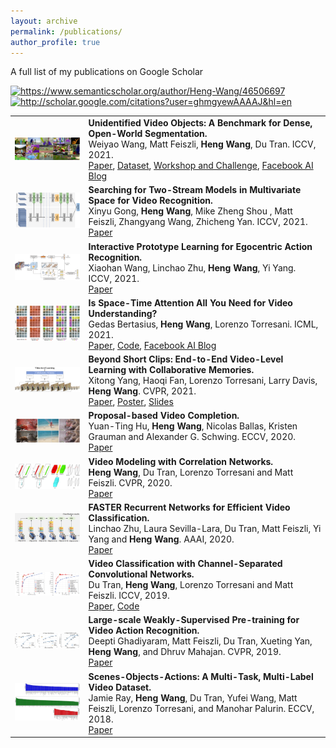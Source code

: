 ```yaml
---
layout: archive
permalink: /publications/
author_profile: true
---
```


A full list of my publications on Google Scholar 

<a href="https://www.semanticscholar.org/author/Heng-Wang/46506697" ><img alt="https://www.semanticscholar.org/author/Heng-Wang/46506697" height="30" src="https://research.semanticscholar.org/assets/logos/s2-logo.svg" width="120"></a>	
<a href="http://scholar.google.com/citations?user=ghmgyewAAAAJ&hl=en" ><img alt="http://scholar.google.com/citations?user=ghmgyewAAAAJ&hl=en" height="25" src="http://scholar.google.com/intl/en/scholar/images/scholar_logo_lg_2011.gif" width="65"></a>



<table style="border: none; border-collapse: collapse;" border="0">
  
<tr style="border-collapse: separate; border-spacing:30em;">

<td style="border-collapse: collapse; border: none;">
<img src="https://raw.githubusercontent.com/hengcv/hengcv.github.io/master/images/uvo.png" width="250"/>
</td>

<td style="border-collapse: collapse; border: none;">
<b>Unidentified Video Objects: A Benchmark for Dense, Open-World Segmentation.</b>
<br>
Weiyao Wang, Matt Feiszli, <b>Heng Wang</b>, Du Tran. ICCV, 2021.
<br>
<span><a href="https://arxiv.org/abs/2104.04691">Paper</a></span>, 
<span><a href="https://sites.google.com/view/unidentified-video-object/dataset?authuser=0">Dataset</a></span>, 
<span><a href="https://sites.google.com/view/unidentified-video-object/workshop-and-challenge">Workshop and Challenge</a></span>, 
<span><a href="https://ai.facebook.com/blog/introducing-unidentified-video-objects-a-new-benchmark-for-open-world-object-segmentation">Facebook AI Blog</a></span>
</td>
  
</tr>
  
<tr style="border-collapse: separate; border-spacing:30em;">

<td style="border-collapse: collapse; border: none;">
<img src="https://raw.githubusercontent.com/hengcv/hengcv.github.io/master/images/Auto-TSNet.png" width="250"/>
</td>

<td style="border-collapse: collapse; border: none;">
<b>Searching for Two-Stream Models in Multivariate Space for Video Recognition.</b>
<br>
Xinyu Gong, <b>Heng Wang</b>, Mike Zheng Shou , Matt Feiszli, Zhangyang Wang, Zhicheng Yan. ICCV, 2021.
<br>
<span><a href="https://arxiv.org/abs/2108.12957">Paper</a></span>  
  
  
</td>

</tr>
  
<tr style="border-collapse: separate; border-spacing:30em;">

<td style="border-collapse: collapse; border: none;">
<img src="https://raw.githubusercontent.com/hengcv/hengcv.github.io/master/images/IPL.png" width="250"/>
</td>

<td style="border-collapse: collapse; border: none;">
<b>Interactive Prototype Learning for Egocentric Action Recognition.</b>
<br>
Xiaohan Wang, Linchao Zhu, <b>Heng Wang</b>, Yi Yang. ICCV, 2021.
<br>
<span><a href="https://ffmpbgrnn.github.io/publications/pdf/ipl.pdf">Paper</a></span>  
  
  
</td>

</tr>  
  
<tr style="border-collapse: separate; border-spacing:30em;">

<td style="border-collapse: collapse; border: none;">
<img src="https://raw.githubusercontent.com/hengcv/hengcv.github.io/master/images/timesformer.png" width="250"/>
</td>

<td style="border-collapse: collapse; border: none;">
<b>Is Space-Time Attention All You Need for Video Understanding?</b>
<br>
Gedas Bertasius, <b>Heng Wang</b>, Lorenzo Torresani. ICML, 2021.
<br>
<span><a href="https://arxiv.org/abs/2102.05095">Paper</a></span>,  
<span><a href="https://github.com/facebookresearch/TimeSformer">Code</a></span>, 
<span><a href="https://ai.facebook.com/blog/timesformer-a-new-architecture-for-video-understanding/">Facebook AI Blog</a></span>
  
</td>

</tr>    
  
<tr style="border-collapse: separate; border-spacing:30em;">

<td style="border-collapse: collapse; border: none;">
<img src="https://raw.githubusercontent.com/hengcv/hengcv.github.io/master/images/CM.png" width="250"/>
</td>

<td style="border-collapse: collapse; border: none;">
<b>Beyond Short Clips: End-to-End Video-Level Learning with Collaborative Memories.</b>
<br>
Xitong Yang, Haoqi Fan, Lorenzo Torresani, Larry Davis, <b>Heng Wang</b>. CVPR, 2021.
<br>
<span><a href="https://arxiv.org/abs/2104.01198">Paper</a></span>,  
<span><a href="poster.pdf">Poster</a></span>, 
<span><a href="presentation_slides.pdf">Slides</a></span>

</td>

</tr>    
  
<tr style="border-collapse: separate; border-spacing:30em;">

<td style="border-collapse: collapse; border: none;">
<img src="https://raw.githubusercontent.com/hengcv/hengcv.github.io/master/images/inpainting.png" width="250"/>
</td>

<td style="border-collapse: collapse; border: none;">
<b>Proposal-based Video Completion.</b>
<br>
Yuan-Ting Hu, <b>Heng Wang</b>, Nicolas Ballas, Kristen Grauman and Alexander G. Schwing. ECCV, 2020.
<br>
<span><a href="https://www.ecva.net/papers/eccv_2020/papers_ECCV/papers/123720035.pdf">Paper</a></span>

</td>

</tr>      
 
<tr style="border-collapse: separate; border-spacing:30em;">

<td style="border-collapse: collapse; border: none;">
<img src="https://raw.githubusercontent.com/hengcv/hengcv.github.io/master/images/CorrNet.png" width="250"/>
</td>

<td style="border-collapse: collapse; border: none;">
<b>Video Modeling with Correlation Networks.</b>
<br>
<b>Heng Wang</b>, Du Tran, Lorenzo Torresani and Matt Feiszli. CVPR, 2020.
<br>
<span><a href="https://arxiv.org/abs/1906.03349">Paper</a></span>

</td>

</tr>    
  
<tr style="border-collapse: separate; border-spacing:30em;">

<td style="border-collapse: collapse; border: none;">
<img src="https://raw.githubusercontent.com/hengcv/hengcv.github.io/master/images/FASTER.png" width="250"/>
</td>

<td style="border-collapse: collapse; border: none;">
<b>FASTER Recurrent Networks for Efficient Video Classification.</b>
<br>
Linchao Zhu, Laura Sevilla-Lara, Du Tran, Matt Feiszli, Yi Yang and <b>Heng Wang</b>. AAAI, 2020.
<br>
<span><a href="https://arxiv.org/abs/1906.03349">Paper</a></span>

</td>

</tr>   
  
<tr style="border-collapse: separate; border-spacing:30em;">

<td style="border-collapse: collapse; border: none;">
<img src="https://raw.githubusercontent.com/hengcv/hengcv.github.io/master/images/CSN.png" width="250"/>
</td>

<td style="border-collapse: collapse; border: none;">
<b>Video Classification with Channel-Separated Convolutional Networks.</b>
<br>
Du Tran, <b>Heng Wang</b>, Lorenzo Torresani and Matt Feiszli. ICCV, 2019.
<br>
<span><a href="https://arxiv.org/abs/1904.02811">Paper</a></span>,
<span><a href="https://github.com/facebookresearch/VMZ">Code</a></span>

</td>

</tr>  
  
  
<tr style="border-collapse: separate; border-spacing:30em;">

<td style="border-collapse: collapse; border: none;">
<img src="https://raw.githubusercontent.com/hengcv/hengcv.github.io/master/images/URU-Video.png" width="250"/>
</td>

<td style="border-collapse: collapse; border: none;">
<b>Large-scale Weakly-Supervised Pre-training for Video Action Recognition.</b>
<br>
Deepti Ghadiyaram, Matt Feiszli, Du Tran, Xueting Yan, <b>Heng Wang</b>, and Dhruv Mahajan. CVPR, 2019.
<br>
<span><a href="https://arxiv.org/abs/1905.00561">Paper</a></span>

</td>

</tr>   
  
  
  
<tr style="border-collapse: separate; border-spacing:30em;">

<td style="border-collapse: collapse; border: none;">
<img src="https://raw.githubusercontent.com/hengcv/hengcv.github.io/master/images/SOA.png" width="250"/>
</td>

<td style="border-collapse: collapse; border: none;">
<b>Scenes-Objects-Actions: A Multi-Task, Multi-Label Video Dataset.</b>
<br>
Jamie Ray, <b>Heng Wang</b>, Du Tran, Yufei Wang, Matt Feiszli, Lorenzo Torresani, and Manohar Palurin. ECCV, 2018.
<br>
<span><a href="http://openaccess.thecvf.com/content_ECCV_2018/html/Heng_Wang_Scenes-Objects-Actions_A_Multi-Task_ECCV_2018_paper.html">Paper</a></span>

</td>

</tr>     

</table>
